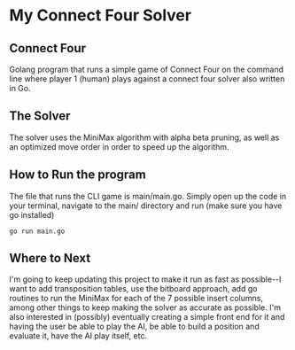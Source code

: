 # My Connect Four Solver
## Connect Four 
Golang program that runs a simple game of Connect Four on the command line where player 1 (human) plays against a connect four solver also written in Go.
## The Solver
The solver uses the MiniMax algorithm with alpha beta pruning, as well as an optimized move order in order to speed up the algorithm. 
## How to Run the program
The file that runs the CLI game is main/main.go. Simply open up the code in your terminal, navigate to the main/ directory and run (make sure you have go installed)
```
go run main.go
```
## Where to Next
I'm going to keep updating this project to make it run as fast as possible--I want to add transposition tables, use the bitboard approach, add go routines to run the MiniMax for
each of the 7 possible insert columns, among other things to keep making the solver as accurate as possible. I'm also interested in (possibly) eventually creating a simple front
end for it and having the user be able to play the AI, be able to build a position and evaluate it, have the AI play itself, etc.

